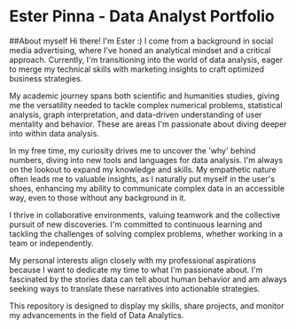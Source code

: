 # Ester Pinna - Data Analyst Portfolio
##About myself
Hi there! I'm Ester :) I come from a background in social media advertising, where I've honed an analytical mindset and a critical approach. Currently, I'm transitioning into the world of data analysis, eager to merge my technical skills with marketing insights to craft optimized business strategies.

My academic journey spans both scientific and humanities studies, giving me the versatility needed to tackle complex numerical problems, statistical analysis, graph interpretation, and data-driven understanding of user mentality and behavior. These are areas I'm passionate about diving deeper into within data analysis.

In my free time, my curiosity drives me to uncover the 'why' behind numbers, diving into new tools and languages for data analysis. I'm always on the lookout to expand my knowledge and skills. 
My empathetic nature often leads me to valuable insights, as I naturally put myself in the user's shoes, enhancing my ability to communicate complex data in an accessible way, even to those without any background in it.

I thrive in collaborative environments, valuing teamwork and the collective pursuit of new discoveries. I'm committed to continuous learning and tackling the challenges of solving complex problems, whether working in a team or independently.

My personal interests align closely with my professional aspirations because I want to dedicate my time to what I'm passionate about. I'm fascinated by the stories data can tell about human behavior and am always seeking ways to translate these narratives into actionable strategies.


This repository is designed to display my skills, share projects, and monitor my advancements in the field of Data Analytics.
